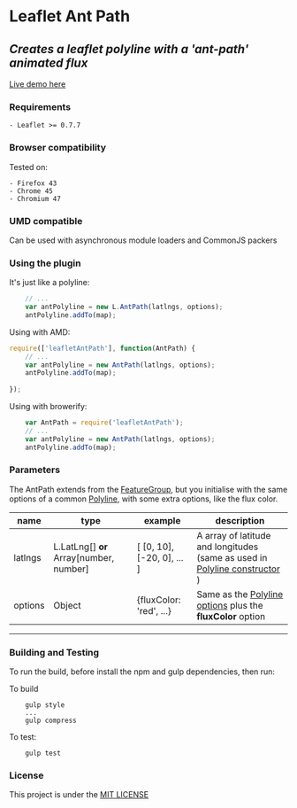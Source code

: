 # Leaflet Ant Path
## *Creates a leaflet polyline with a 'ant-path' animated flux*
[Live demo here](http://rubenspgcavalcante.github.io/leaflet-ant-path)


### Requirements
    
    - Leaflet >= 0.7.7
    
### Browser compatibility
Tested on:

    - Firefox 43
    - Chrome 45
    - Chromium 47

### UMD compatible
Can be used with asynchronous module loaders and CommonJS packers
    
### Using the plugin
It's just like a polyline:  

``` javascript
    // ...
    var antPolyline = new L.AntPath(latlngs, options);
    antPolyline.addTo(map);
```

Using with AMD:  

``` javascript
require(['leafletAntPath'], function(AntPath) {
    // ...
    var antPolyline = new AntPath(latlngs, options);
    antPolyline.addTo(map);
    
});
```

Using with browerify:  

``` javascript
    var AntPath = require('leafletAntPath');
    // ...
    var antPolyline = new AntPath(latlngs, options);
    antPolyline.addTo(map);
```

### Parameters
The AntPath extends from the [FeatureGroup](http://leafletjs.com/reference.html#featuregroup), but you initialise with
the same options of a common [Polyline]((http://leafletjs.com/reference.html#polyline)), with some extra options, like the flux color.  

| name | type | example | description |
|------|------|---------| ------------|
|latlngs| L.LatLng[] **or** Array\[number, number\]  | \[ \[0, 10\], \[-20, 0\], ... \] | A array of latitude and longitudes (same as used in [Polyline constructor](http://leafletjs.com/reference.html#polyline) )
|options| Object  | {fluxColor: 'red', ...}  | Same as the [Polyline options](http://leafletjs.com/reference.html#polyline-options) plus the **fluxColor** option


---

### Building and Testing
To run the build, before install the npm and gulp dependencies, then run:

To build
```
    gulp style
    ...
    gulp compress
```

To test:
```
    gulp test
```

### License

This project is under the [MIT LICENSE](http://opensource.org/licenses/MIT)